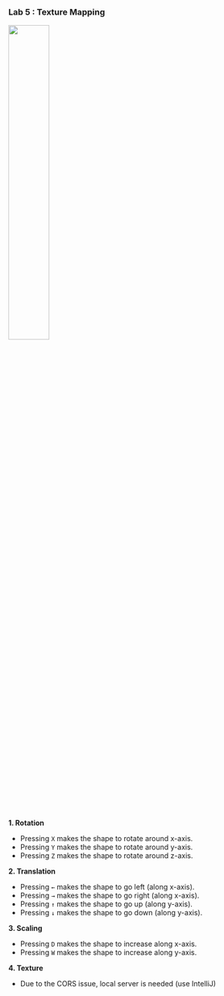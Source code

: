 ### Lab 5 : Texture Mapping

<img src="https://user-images.githubusercontent.com/53158200/165812728-f0b2252e-85fc-4e58-8215-b92c4b13212e.gif" width="40%" height="40%">


**1. Rotation**

- Pressing `X` makes the shape to rotate around x-axis.
- Pressing `Y` makes the shape to rotate around y-axis.
- Pressing `Z` makes the shape to rotate around z-axis.

**2. Translation**

- Pressing `←` makes the shape to go left (along x-axis).
- Pressing `→` makes the shape to go right (along x-axis).
- Pressing `↑` makes the shape to go up (along y-axis).
- Pressing `↓` makes the shape to go down (along y-axis).

**3. Scaling**

- Pressing `D` makes the shape to increase along x-axis.
- Pressing `W` makes the shape to increase along y-axis.

**4. Texture**
- Due to the CORS issue, local server is needed (use IntelliJ)